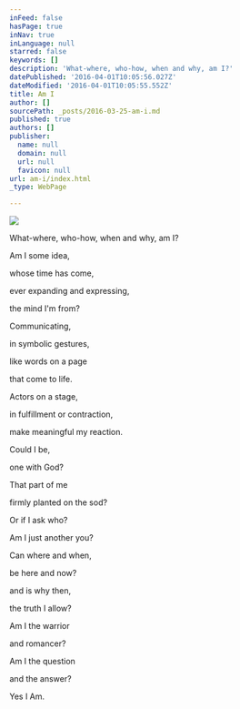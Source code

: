 ```yaml
---
inFeed: false
hasPage: true
inNav: true
inLanguage: null
starred: false
keywords: []
description: 'What-where, who-how, when and why, am I?'
datePublished: '2016-04-01T10:05:56.027Z'
dateModified: '2016-04-01T10:05:55.552Z'
title: Am I
author: []
sourcePath: _posts/2016-03-25-am-i.md
published: true
authors: []
publisher:
  name: null
  domain: null
  url: null
  favicon: null
url: am-i/index.html
_type: WebPage

---
```

![](https://the-grid-user-content.s3-us-west-2.amazonaws.com/4fad09c4-dd3e-41d8-90b1-530345effcce.jpg)

What-where, who-how, when and why, am I?

Am I some idea,

whose time has come,

ever expanding and expressing,

the mind I'm from?

Communicating,

in symbolic gestures,

like words on a page

that come to life.

Actors on a stage,

in fulfillment or contraction,

make meaningful my reaction.

Could I be,

one with God?

That part of me

firmly planted on the sod?

Or if I ask who?

Am I just another you?

Can where and when,

be here and now?

and is why then,

the truth I allow?

Am I the warrior

and romancer?

Am I the question

and the answer?

Yes I Am.